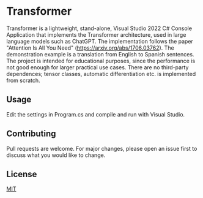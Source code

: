 # Transformer

Transformer is a lightweight, stand-alone, Visual Studio 2022 C# Console Application that implements the Transformer architecture, 
used in large language models such as ChatGPT. The implementation follows the paper "Attention Is All You Need" (https://arxiv.org/abs/1706.03762). 
The demonstration example is a translation from English to Spanish sentences. 
The project is intended for educational purposes, since the performance is not good enough for larger practical use cases.
There are no third-party dependences; tensor classes, automatic differentiation etc. is implemented from scratch.

## Usage

Edit the settings in Program.cs and compile and run with Visual Studio. 

## Contributing

Pull requests are welcome. For major changes, please open an issue first
to discuss what you would like to change.

## License

[MIT](https://choosealicense.com/licenses/mit/)